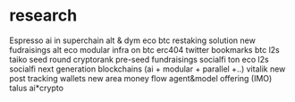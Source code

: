 # research
Espresso
ai in superchain 
alt & dym eco
btc restaking solution
new fudraisings
alt eco
modular infra on btc
erc404
twitter bookmarks
btc l2s
taiko
seed round cryptorank
pre-seed fundraisings
socialfi
ton eco
l2s socialfi
next generation blockchains (ai + modular + parallel +..)
vitalik new post
tracking wallets
new area money flow
agent&model offering (IMO) 
talus
ai*crypto

